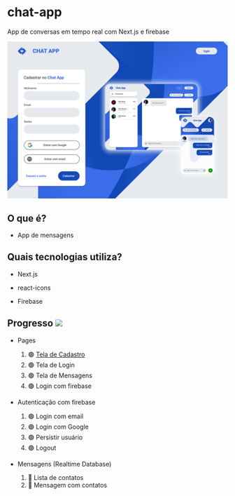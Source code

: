 
# chat-app

App de conversas em tempo real com Next.js e firebase

  

<img  src="https://github.com/laube-developer/chat-app/blob/main/img/Tela%20de%20Cadastro.png?raw=true">

  

## O que é?

  

- App de mensagens

  

## Quais tecnologias utiliza?

  

- Next.js

- react-icons

- Firebase

  

## Progresso ![](https://geps.dev/progress/80)

  - Pages
	1. 🟢 [Tela de Cadastro](https://youtu.be/DPQX9GNXmiE)
	2. 🟢 Tela de Login
	3. 🟢 Tela de Mensagens
	4. 🟢 Login com firebase

- Autenticação com firebase
	1. 🟢 Login com email
	2. 🟢 Login com Google
	3. 🟢 Persistir usuário
	4. 🟢 Logout
- Mensagens (Realtime Database)
	1. 🔴 Lista de contatos
	2. 🔴 Mensagem com contatos